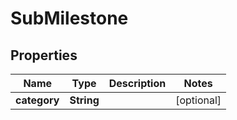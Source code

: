 

# SubMilestone


## Properties

| Name | Type | Description | Notes |
|------------ | ------------- | ------------- | -------------|
|**category** | **String** |  |  [optional] |



